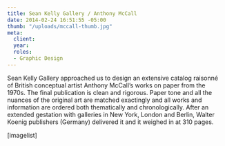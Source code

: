 ```yaml
---
title: Sean Kelly Gallery / Anthony McCall
date: 2014-02-24 16:51:55 -05:00
thumb: "/uploads/mccall-thumb.jpg"
meta:
  client:
  year:
  roles:
  - Graphic Design
---
```


Sean Kelly Gallery approached us to design an extensive catalog raisonné of British conceptual artist Anthony McCall’s works on paper from the 1970s. The final publication is clean and rigorous. Paper tone and all the nuances of the original art are matched exactingly and all works and information are ordered both thematically and chronologically. After an extended gestation with galleries in New York, London and Berlin, Walter Koenig publishers (Germany) delivered it and it weighed in at 310 pages.

[imagelist]
